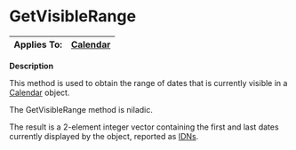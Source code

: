




<h1 class="heading"><span class="name">GetVisibleRange</span></h1>

| Applies To: | [Calendar](./calendar.md) |
| --- | ---  |


**Description**


This method is used to obtain the range of dates that is currently visible in a [Calendar](./calendar.md) object.


The GetVisibleRange method is niladic.


The result is a 2-element integer vector containing the first and last dates currently displayed by the object, reported as [IDNs](../Miscellaneous/International%20Day%20Number.htm).



